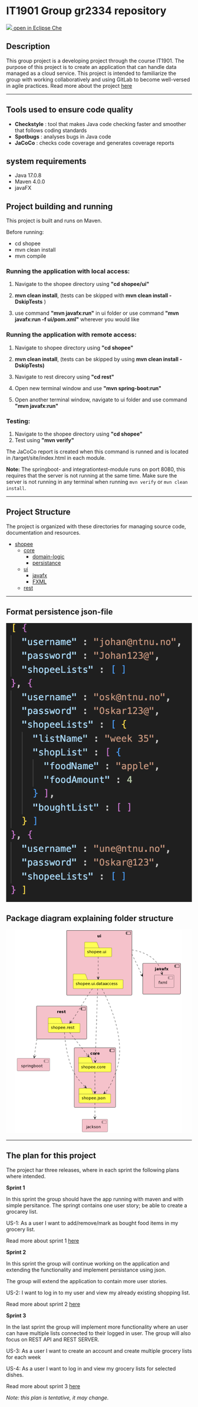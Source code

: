 # IT1901 Group gr2334 repository

[<img src="https://eclipse.dev/che/docs/_/img/icon-eclipse-che.svg" width="25" /> open in Eclipse Che](https://che.stud.ntnu.no/#https://gitlab.stud.idi.ntnu.no/it1901/groups-2023/gr2334/gr2334)


## Description
This group project is a developing project through the course IT1901. The purpose of this project is to create an application that can handle data managed as a cloud service. This project is intended to familiarize the group with working collaboratively and using GitLab to become well-versed in agile practices. Read more about the project [here](shopee/readme.md)
______________

## Tools used to ensure code quality
* __Checkstyle__ : tool that makes Java code checking faster and smoother that follows coding standards
* __Spotbugs__ : analyses bugs in Java code
* __JaCoCo__ : checks code coverage and generates coverage reports  

## system requirements
- Java 17.0.8
- Maven 4.0.0
- javaFX

## Project building and running

This project is built and runs on Maven.

Before running:
- cd shopee
- mvn clean install
- mvn compile

### Running the application with local access:

1. Navigate to the shopee directory using __"cd shopee/ui"__

2. __mvn clean install__, (tests can be skipped with __mvn clean install -DskipTests__ )

3. use command __"mvn javafx:run"__ in ui folder or use command **"mvn javafx:run -f ui/pom.xml"** wherever you would like

### Running the application with remote access:
1. Navigate to shopee directory using __"cd shopee"__

2. __mvn clean install__, (tests can be skipped by using __mvn clean install -DskipTests)__

3. Navigate to rest direcory using __"cd rest"__ 

4. Open new terminal window and use __"mvn spring-boot:run"__

5. Open another terminal window, navigate to ui folder and use command __"mvn javafx:run"__



### Testing:

1. Navigate to the shopee directory using __"cd shopee"__
2. Test using __"mvn verify"__

The JaCoCo report is created when this command is runned and is located in /target/site/index.html in each module. 

__Note:__ The springboot- and integrationtest-module runs on port 8080, this requires that the server is not running at the same time. Make sure the server is not running in any terminal when running `mvn verify` or `mvn clean install`.  

____
## Project Structure
The project is organized with these directories for managing source code, documentation and resources.

* [shopee](shopee/core/src/main/java/shopee)
    * [core](shopee/core/)
        * [domain-logic](shopee/core/src/main/java/shopee/core) 
        * [persistance](shopee/core/src/main/java/shopee/json)
    * [ui](shopee/ui)
        * [javafx](shopee/ui/src/main/java/shopee/ui)
        * [FXML](shopee/ui/src/main/resources/)
    * [rest](shopee/rest)



___


## Format persistence json-file
![Format persistence](diagrams/pictures/persistencejson.png)

## Package diagram explaining folder structure
![Package diagram](diagrams/ShopeePackage.png)

______
## The plan for this project
The project har three releases, where in each sprint the following plans where intended.

**Sprint 1**

In this sprint the group should have the app running with maven and with simple persitance. The springt contains one user story; be able to create a grocarey list.

US-1: As a user I want to add/remove/mark as bought food items in my grocery list.

Read more about sprint 1 [here](docs/release1.md)

**Sprint 2**

In this sprint the group will continue working on the application and extending the functionality and implement persistance using json. 

The group will extend the application to contain more user stories. 

US-2: I want to log in to my user and view my already existing shopping list.


Read more about sprint 2 [here](docs/release2.md)

**Sprint 3**

In the last sprint the group will implement more functionality where an user can have multiple lists connected to their logged in user. The group will also focus on REST API and REST SERVER.

US-3: As a user I want to create an account and create multiple grocery lists for each week

US-4: As a user I want to log in and view my grocery lists for selected dishes.

Read more about sprint 3 [here](docs/release3.md)

_Note: this plan is tentative, it may change._




